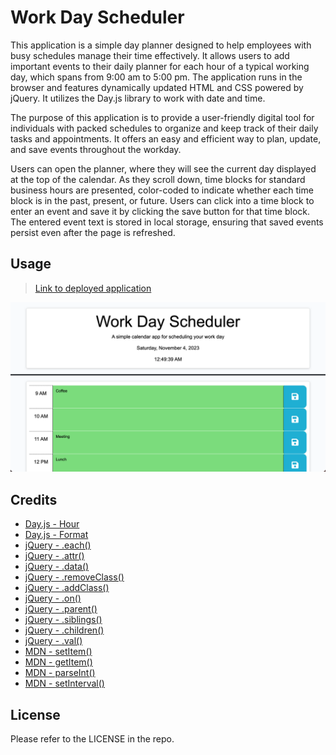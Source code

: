 # Work Day Scheduler
This application is a simple day planner designed to help employees with busy schedules manage their time effectively. It allows users to add important events to their daily planner for each hour of a typical working day, which spans from 9:00 am to 5:00 pm. The application runs in the browser and features dynamically updated HTML and CSS powered by jQuery. It utilizes the Day.js library to work with date and time.

The purpose of this application is to provide a user-friendly digital tool for individuals with packed schedules to organize and keep track of their daily tasks and appointments. It offers an easy and efficient way to plan, update, and save events throughout the workday.

Users can open the planner, where they will see the current day displayed at the top of the calendar. As they scroll down, time blocks for standard business hours are presented, color-coded to indicate whether each time block is in the past, present, or future. Users can click into a time block to enter an event and save it by clicking the save button for that time block. The entered event text is stored in local storage, ensuring that saved events persist even after the page is refreshed.

## Usage
> [Link to deployed application](https://kyoriku.github.io/work-day-scheduler/)

![Screenshot](assets/images/workdayscheduler.png)

## Credits
- [Day.js - Hour](https://day.js.org/docs/en/get-set/hour)
- [Day.js - Format](https://day.js.org/docs/en/display/format)
- [jQuery - .each()](https://api.jquery.com/each/)
- [jQuery - .attr()](https://api.jquery.com/attr/)
- [jQuery - .data()](https://api.jquery.com/data/)
- [jQuery - .removeClass()](https://api.jquery.com/removeClass/)
- [jQuery - .addClass()](https://api.jquery.com/addClass/)
- [jQuery - .on()](https://api.jquery.com/on/)
- [jQuery - .parent()](https://api.jquery.com/parent/)
- [jQuery - .siblings()](https://api.jquery.com/siblings/)
- [jQuery - .children()](https://api.jquery.com/children/)
- [jQuery - .val()](https://api.jquery.com/val/)
- [MDN - setItem()](https://developer.mozilla.org/en-US/docs/Web/API/Storage/setItem)
- [MDN - getItem()](https://developer.mozilla.org/en-US/docs/Web/API/Storage/getItem)
- [MDN - parseInt()](https://developer.mozilla.org/en-US/docs/Web/JavaScript/Reference/Global_Objects/parseInt)
- [MDN - setInterval()](https://developer.mozilla.org/en-US/docs/Web/API/setInterval)

## License
Please refer to the LICENSE in the repo.